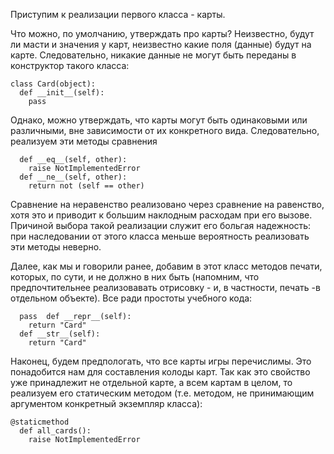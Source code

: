 Приступим к реализации первого класса - карты.

Что можно, по умолчанию, утверждать про карты? Неизвестно, будут ли масти и значения у карт, неизвестно какие поля \(данные\) будут на карте. Следовательно, никакие данные не могут быть переданы в конструктор такого класса:

```
class Card(object):
  def __init__(self):
    pass
```

Однако, можно утверждать, что карты могут быть одинаковыми или различными, вне зависимости от их конкретного вида. Следовательно, реализуем эти методы сравнения

```
  def __eq__(self, other):
    raise NotImplementedError
  def __ne__(self, other):
    return not (self == other)
```

Сравнение на неравенство реализовано через сравнение на равенство, хотя это и приводит к большим наклодным расходам при его вызове. Причиной выбора такой реализации служит его больгая надежность: при наследовании от этого класса меньше вероятность реализовать эти методы неверно.

Далее, как мы и говорили ранее, добавим в этот класс методов печати, которых, по сути, и не должно в них быть \(напомним, что предпочтительнее реализовавать отрисовку - и, в частности, печать -в отдельном объекте\). Все ради простоты учебного кода:

```
  pass  def __repr__(self):
    return "Card"
  def __str__(self):
    return "Card"
```

Наконец, будем предпологать, что все карты игры перечислимы. Это понадобится нам для составления колоды карт. Так как это свойство уже принадлежит не отдельной карте, а всем картам в целом, то реализуем его статическим методом \(т.е. методом, не принимающим аргументом конкретный экземпляр класса\):

```
@staticmethod
  def all_cards():
    raise NotImplementedError
```



